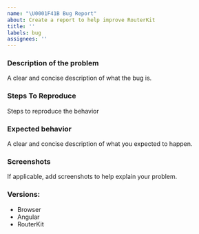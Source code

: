 ```yaml
---
name: "\U0001F41B Bug Report"
about: Create a report to help improve RouterKit
title: ''
labels: bug
assignees: ''
---
```


### Description of the problem

A clear and concise description of what the bug is.

### Steps To Reproduce

Steps to reproduce the behavior

### Expected behavior

A clear and concise description of what you expected to happen.

### Screenshots

If applicable, add screenshots to help explain your problem.

### Versions:

- Browser
- Angular
- RouterKit
